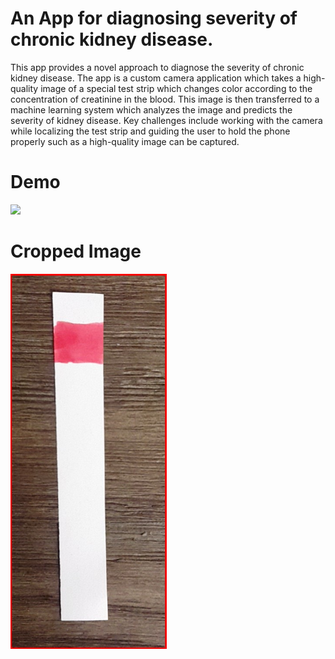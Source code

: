 # An App for diagnosing severity of chronic kidney disease.
This app provides a novel approach to diagnose the severity of chronic kidney disease. The app is a custom camera application   which takes a high-quality image of a special test strip which changes color according to the concentration of creatinine in the blood.  This image is then transferred to a machine learning system which analyzes the image and predicts the severity of kidney disease. Key challenges include working with the camera while localizing the test strip and guiding the user to hold the phone properly such as a high-quality image can be captured.

# Demo
<img src="/demo/CKD-Detector-Demo.gif" width=250>

# Cropped Image
<img src="/demo/CKD-Image.jpg" width=250>
